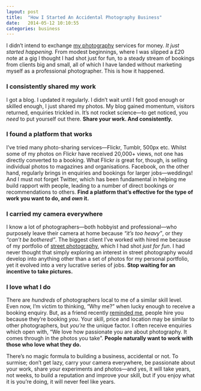 ```yaml
---
layout: post
title:  "How I Started An Accidental Photography Business"
date:   2014-05-12 10:10:55
categories: business
---
```

<p>I didn&#8217;t intend to exchange <a href="http://girlwithacamera.co.uk" title="Girl With A Camera">my photography</a> services for money. <em>It just started happening.</em> From modest beginnings, where I was slipped a £20 note at a gig I thought I had shot just for fun, to a steady stream of bookings from clients big and small, all of which I have landed without marketing myself as a professional photographer. This is how it happened.</p>
<h3>I consistently shared my work</h3>
<p>I got a blog. I updated it regularly. I didn&#8217;t wait until I felt good enough or skilled enough, I just shared my photos. My blog gained momentum, visitors returned, enquiries trickled in. It&#8217;s not rocket science—to get noticed, you <em>need</em> to put yourself out there. <strong>Share your work. And consistently.</strong></p>
<h3>I found a platform that works</h3>
<p>I&#8217;ve tried many photo-sharing services—Flickr, Tumblr, 500px etc. Whilst some of my photos on Flickr have received 20,000+ views, not one has directly converted to a booking. What Flickr <em>is</em> great for, though, is selling individual photos to magazines and organisations. Facebook, on the other hand, regularly brings in enquiries and bookings for larger jobs—weddings! And I must not forget Twitter, which has been fundamental in helping me build rapport with people, leading to a number of direct bookings or recommendations to others. <strong>Find a platform that&#8217;s effective for the type of work you want to do, and <em>own</em> it.</strong></p>
<h3>I carried my camera everywhere</h3>
<p>I know a lot of photographers—both hobbyist and professional—who purposely leave their camera at home because <em>&#8220;it&#8217;s too heavy&#8221;</em>, or they <em>&#8220;can&#8217;t be bothered&#8221;</em>. The biggest client I&#8217;ve worked with hired me because of my portfolio of <a href="https://www.flickr.com/photos/rockersdelight/sets/72157628070330537/" title="Street photography on Flickr">street photography</a>, which I had shot <em>just for fun</em>. I had never thought that simply exploring an interest in street photography would develop into anything other than a set of photos for my personal portfolio, yet it evolved into a very lucrative series of jobs. <strong>Stop waiting for an incentive to take pictures.</strong></p>
<h3>I love what I do</h3>
<p>There are <em>hundreds</em> of photographers local to me of a similar skill level. Even now, I&#8217;m victim to thinking, &#8220;Why me?&#8221; when lucky enough to receive a booking enquiry. But, as a friend recently <a href="https://twitter.com/cole007/status/464018791718858752">reminded me</a>, people hire you because they&#8217;re booking <em>you</em>. Your skill, price and location may be similar to other photographers, but <em>you&#8217;re</em> the unique factor. I often receive enquiries which open with, &#8220;We love how passionate you are about photography. It comes through in the photos you take&#8221;. <strong>People naturally want to work with those who love what they do.</strong></p>
<p>There&#8217;s no magic formula to building a business, accidental or not. To surmise; don&#8217;t get lazy, carry your camera everywhere, be passionate about your work, share your experiments and photos—and yes, it will take years, not weeks, to build a reputation and improve your skill, but if you enjoy what it is you&#8217;re doing, it will never feel like years.</p>